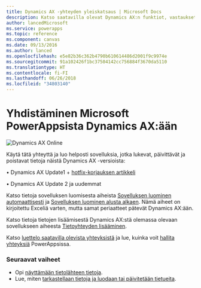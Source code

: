 ```yaml
---
title: Dynamics AX -yhteyden yleiskatsaus | Microsoft Docs
description: Katso saatavilla olevat Dynamics AX:n funktiot, vastaukset ja esimerkit
author: lancedMicrosoft
ms.service: powerapps
ms.topic: reference
ms.component: canvas
ms.date: 09/13/2016
ms.author: lanced
ms.openlocfilehash: e5e82b36c362b4790b610614486d2001f9c9974e
ms.sourcegitcommit: 91a102426f1bc37504142cc756884f3670da5110
ms.translationtype: HT
ms.contentlocale: fi-FI
ms.lasthandoff: 06/26/2018
ms.locfileid: "34803140"
---
```

# <a name="connect-from-microsoft-powerapps-to-dynamics-ax"></a>Yhdistäminen Microsoft PowerAppsista Dynamics AX:ään
![Dynamics AX Online](./media/connection-dynamicsax/dynamics-ax.png)

Käytä tätä yhteyttä ja luo helposti sovelluksia, jotka lukevat, päivittävät ja poistavat tietoja näistä Dynamics AX -versioista:

•    Dynamics AX Update1 + [hotfix-korjauksen artikkeli](https://fix.lcs.dynamics.com/Issue/Resolved?kb=3175021&bugId=3762232&qc=75f75fb7cb5de685683dafada9bdc618a7674bc4e299935b567a28ac02489b5c)

•    Dynamics AX Update 2 ja uudemmat

Katso tietoja sovelluksen luomisesta aiheista [Sovelluksen luominen automaattisesti](../get-started-create-from-data.md) ja [Sovelluksen luominen alusta alkaen](../get-started-create-from-blank.md). Nämä aiheet on kirjoitettu Exceliä varten, mutta samat periaatteet pätevät Dynamics AX:ään.

Katso tietoja tietojen lisäämisestä Dynamics AX:stä olemassa olevaan sovellukseen aiheesta [Tietoyhteyden lisääminen](../add-data-connection.md).

Katso [luettelo saatavilla olevista yhteyksistä](../connections-list.md) ja lue, kuinka voit [hallita yhteyksiä](../add-manage-connections.md) PowerAppsissa.

### <a name="next-steps"></a>Seuraavat vaiheet
* Opi [näyttämään tietolähteen tietoja](../add-gallery.md).
* Lue, miten [tarkastellaan tietoja ja luodaan tai päivitetään tietueita](../add-form.md).

